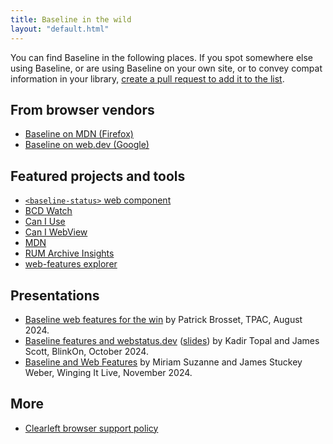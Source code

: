 ```yaml
---
title: Baseline in the wild
layout: "default.html"
---
```


You can find Baseline in the following places. If you spot somewhere else using Baseline, or are using Baseline on your own site, or to convey compat information in your library, [create a pull request to add it to the list](https://github.com/web-platform-dx/web-features/edit/pages/main/gh-pages/baseline-in-the-wild.md).

## From browser vendors

- [Baseline on MDN (Firefox)](https://developer.mozilla.org/en-US/blog/baseline-evolution-on-mdn/)
- [Baseline on web.dev (Google)](https://web.dev/baseline/)

## Featured projects and tools

- [`<baseline-status>` web component](https://github.com/web-platform-dx/baseline-status)
- [BCD Watch](https://bcd-watch.igalia.com/)
- [Can I Use](https://caniuse.com/)
- [Can I WebView](https://caniwebview.com/search/?cat=web_feature)
- [MDN](https://developer.mozilla.org/en-US/docs/Glossary/Baseline/Compatibility)
- [RUM Archive Insights](https://rumarchive.com/insights/)
- [web-features explorer](https://web-platform-dx.github.io/web-features-explorer/)

## Presentations

- [Baseline web features for the win](https://www.w3.org/2024/09/TPAC/demo-baseline.html) by Patrick Brosset, TPAC, August 2024.
- [Baseline features and webstatus.dev](https://www.youtube.com/watch?v=pTsMpoXGlqE) ([slides](https://docs.google.com/presentation/d/1dRWC7aH-FQTj2JVFIaRvrHNylaRKAUCnQ5Y4odRhGGY/edit#slide=id.g2f87bb2d5eb_0_4)) by Kadir Topal and James Scott, BlinkOn, October 2024.
- [Baseline and Web Features](https://www.oddbird.net/2024/11/19/winging-it-13/) by Miriam Suzanne and James Stuckey Weber, Winging It Live, November 2024.

## More

- [Clearleft browser support policy](https://browsersupport.clearleft.com/)

